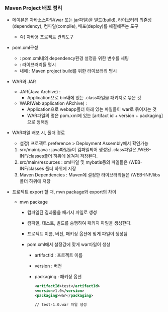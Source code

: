 ### Maven Project 배포 정리 

- 메이븐은 자바소스파일(war 또는 jar파일)을 빌드(build), 라이브러리 의존성(dependency), 컴파일(compile), 배포(deploy)를 해결해주는 도구
  - 즉) 자바용 프로젝트 관리도구
- pom.xml구성
  - <property> : pom.xml내의 dependency환경 설정을 위한 변수를 세팅
  - <dependency> : 라이브러리들 명시
  - <build>내에 <plugin> : Maven project build를 위한 라이브러리 명시
- WAR와 JAR
  - JAR(Java Archive) :
    -  Application으로 bin내에 있는 .class파일을 패키지로 묶은 것
  - WAR(Web application ARchive) : 
    - Application으로 webapp폴더 아래 있는 파일들이 war로 묶여지는 것
    - WAR파일의 명은 pom.xml에 있는 [artifact id +  version + packaging]으로 정해짐



- WAR파일 배포 시, 폴더 경로

  - 설정) 프로젝트 preference > Deployment Assembly에서 확인가능

  1. src/main/java : java파일들이 컴파일되어 생성된 .class파일은 /WEB-INF/classes폴더 하위에 옮겨져 저장된다.
  2. src/main/resources : xml파일 및 mybatis등의 파일들은 /WEB-INF/classes 폴더 하위에 저장
  3. Maven Dependencies : Maven에 설정한 라이브러리들은 /WEB-INF/libs 폴더 하위에 저장





- 프로젝트 export 할 때, mvn package와 export의 차이

  - mvn package 

    - 컴파일된 결과물을 패키지 파일로 생성

    - 컴파일, 테스트, 빌드를 숭행하여 패키지 파일을 생성한다.

    - 프로젝트 이름, 버전, 패키징 옵션에 맞게 파일이 생성됨

    - pom.xml에서 설정값에 맞게 war파일이 생성

      - artifactId : 프로젝트 이름 

      - version : 버전

      - packaging : 패키징 옵션

        ```xml
        <artifactId>test</artifactId>
        <version>1.0</version>
        <packaging>war</packaging>
        
        // test-1.0.war 파일 생성
        ```

        






